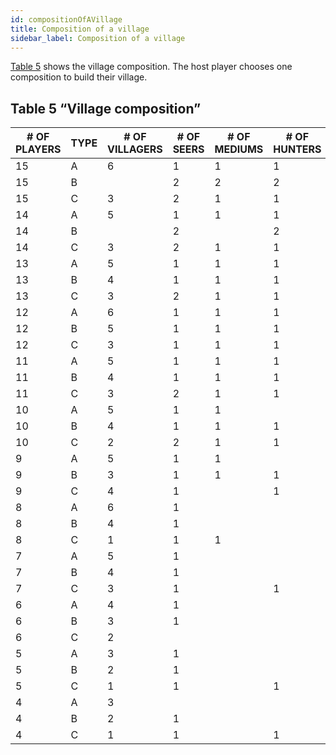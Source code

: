 ```yaml
---
id: compositionOfAVillage
title: Composition of a village
sidebar_label: Composition of a village
---
```

[Table 5](#table-5-village-composition) shows the village composition. The host player chooses one composition to build their village.

## Table 5 “Village composition”

<table class="table-village-composition">
<thead>
  <tr>
    <th># OF PLAYERS</th>
    <th>TYPE</th>
    <th># OF VILLAGERS</th>
    <th># OF SEERS</th>
    <th># OF MEDIUMS</th>
    <th># OF HUNTERS</th>
    <th># OF MASONS</th>
    <th># OF MADMEN</th>
    <th># OF WEREWOLVES</th>
    <th># OF WEREHAMSTERS</th>
  </tr>
</thead>
<tbody>
  <tr>
    <td>15</td>
    <td>A</td>
    <td>6</td>
    <td>1</td>
    <td>1</td>
    <td>1</td>
    <td>2</td>
    <td>1</td>
    <td>2</td>
    <td>1</td>
  </tr>
  <tr>
    <td>15</td>
    <td>B</td>
    <td></td>
    <td>2</td>
    <td>2</td>
    <td>2</td>
    <td></td>
    <td>4</td>
    <td>2</td>
    <td>3</td>
  </tr>
  <tr>
    <td>15</td>
    <td>C</td>
    <td>3</td>
    <td>2</td>
    <td>1</td>
    <td>1</td>
    <td>2</td>
    <td>2</td>
    <td>3</td>
    <td>1</td>
  </tr>
  <tr>
    <td>14</td>
    <td>A</td>
    <td>5</td>
    <td>1</td>
    <td>1</td>
    <td>1</td>
    <td>2</td>
    <td>1</td>
    <td>2</td>
    <td>1</td>
  </tr>
  <tr>
    <td>14</td>
    <td>B</td>
    <td></td>
    <td>2</td>
    <td></td>
    <td>2</td>
    <td></td>
    <td>9</td>
    <td>1</td>
    <td></td>
  </tr>
  <tr>
    <td>14</td>
    <td>C</td>
    <td>3</td>
    <td>2</td>
    <td>1</td>
    <td>1</td>
    <td>2</td>
    <td>2</td>
    <td>2</td>
    <td>1</td>
  </tr>
  <tr>
    <td>13</td>
    <td>A</td>
    <td>5</td>
    <td>1</td>
    <td>1</td>
    <td>1</td>
    <td>2</td>
    <td>1</td>
    <td>2</td>
    <td></td>
  </tr>
  <tr>
    <td>13</td>
    <td>B</td>
    <td>4</td>
    <td>1</td>
    <td>1</td>
    <td>1</td>
    <td>2</td>
    <td>1</td>
    <td>2</td>
    <td>1</td>
  </tr>
  <tr>
    <td>13</td>
    <td>C</td>
    <td>3</td>
    <td>2</td>
    <td>1</td>
    <td>1</td>
    <td>2</td>
    <td>1</td>
    <td>2</td>
    <td>1</td>
  </tr>
  <tr>
    <td>12</td>
    <td>A</td>
    <td>6</td>
    <td>1</td>
    <td>1</td>
    <td>1</td>
    <td></td>
    <td>1</td>
    <td>2</td>
    <td></td>
  </tr>
  <tr>
    <td>12</td>
    <td>B</td>
    <td>5</td>
    <td>1</td>
    <td>1</td>
    <td>1</td>
    <td></td>
    <td>1</td>
    <td>2</td>
    <td>1</td>
  </tr>
  <tr>
    <td>12</td>
    <td>C</td>
    <td>3</td>
    <td>1</td>
    <td>1</td>
    <td>1</td>
    <td>2</td>
    <td>1</td>
    <td>2</td>
    <td>1</td>
  </tr>
  <tr>
    <td>11</td>
    <td>A</td>
    <td>5</td>
    <td>1</td>
    <td>1</td>
    <td>1</td>
    <td></td>
    <td>1</td>
    <td>2</td>
    <td></td>
  </tr>
  <tr>
    <td>11</td>
    <td>B</td>
    <td>4</td>
    <td>1</td>
    <td>1</td>
    <td>1</td>
    <td></td>
    <td>1</td>
    <td>2</td>
    <td>1</td>
  </tr>
  <tr>
    <td>11</td>
    <td>C</td>
    <td>3</td>
    <td>2</td>
    <td>1</td>
    <td>1</td>
    <td></td>
    <td>1</td>
    <td>2</td>
    <td>1</td>
  </tr>
  <tr>
    <td>10</td>
    <td>A</td>
    <td>5</td>
    <td>1</td>
    <td>1</td>
    <td></td>
    <td></td>
    <td>1</td>
    <td>2</td>
    <td></td>
  </tr>
  <tr>
    <td>10</td>
    <td>B</td>
    <td>4</td>
    <td>1</td>
    <td>1</td>
    <td>1</td>
    <td></td>
    <td></td>
    <td>2</td>
    <td>1</td>
  </tr>
  <tr>
    <td>10</td>
    <td>C</td>
    <td>2</td>
    <td>2</td>
    <td>1</td>
    <td>1</td>
    <td></td>
    <td>1</td>
    <td>2</td>
    <td>1</td>
  </tr>
  <tr>
    <td>9</td>
    <td>A</td>
    <td>5</td>
    <td>1</td>
    <td>1</td>
    <td></td>
    <td></td>
    <td></td>
    <td>2</td>
    <td></td>
  </tr>
  <tr>
    <td>9</td>
    <td>B</td>
    <td>3</td>
    <td>1</td>
    <td>1</td>
    <td>1</td>
    <td></td>
    <td></td>
    <td>2</td>
    <td>1</td>
  </tr>
  <tr>
    <td>9</td>
    <td>C</td>
    <td>4</td>
    <td>1</td>
    <td></td>
    <td>1</td>
    <td></td>
    <td>1</td>
    <td>1</td>
    <td>1</td>
  </tr>
  <tr>
    <td>8</td>
    <td>A</td>
    <td>6</td>
    <td>1</td>
    <td></td>
    <td></td>
    <td></td>
    <td></td>
    <td>1</td>
    <td></td>
  </tr>
  <tr>
    <td>8</td>
    <td>B</td>
    <td>4</td>
    <td>1</td>
    <td></td>
    <td></td>
    <td></td>
    <td>1</td>
    <td>1</td>
    <td>1</td>
  </tr>
  <tr>
    <td>8</td>
    <td>C</td>
    <td>1</td>
    <td>1</td>
    <td>1</td>
    <td></td>
    <td>2</td>
    <td>1</td>
    <td>2</td>
    <td></td>
  </tr>
  <tr>
    <td>7</td>
    <td>A</td>
    <td>5</td>
    <td>1</td>
    <td></td>
    <td></td>
    <td></td>
    <td></td>
    <td>1</td>
    <td></td>
  </tr>
  <tr>
    <td>7</td>
    <td>B</td>
    <td>4</td>
    <td>1</td>
    <td></td>
    <td></td>
    <td></td>
    <td></td>
    <td>1</td>
    <td>1</td>
  </tr>
  <tr>
    <td>7</td>
    <td>C</td>
    <td>3</td>
    <td>1</td>
    <td></td>
    <td>1</td>
    <td></td>
    <td>1</td>
    <td>1</td>
    <td></td>
  </tr>
  <tr>
    <td>6</td>
    <td>A</td>
    <td>4</td>
    <td>1</td>
    <td></td>
    <td></td>
    <td></td>
    <td></td>
    <td>1</td>
    <td></td>
  </tr>
  <tr>
    <td>6</td>
    <td>B</td>
    <td>3</td>
    <td>1</td>
    <td></td>
    <td></td>
    <td></td>
    <td></td>
    <td>1</td>
    <td>1</td>
  </tr>
  <tr>
    <td>6</td>
    <td>C</td>
    <td>2</td>
    <td></td>
    <td></td>
    <td></td>
    <td></td>
    <td>3</td>
    <td>1</td>
    <td></td>
  </tr>
  <tr>
    <td>5</td>
    <td>A</td>
    <td>3</td>
    <td>1</td>
    <td></td>
    <td></td>
    <td></td>
    <td></td>
    <td>1</td>
    <td></td>
  </tr>
  <tr>
    <td>5</td>
    <td>B</td>
    <td>2</td>
    <td>1</td>
    <td></td>
    <td></td>
    <td></td>
    <td></td>
    <td>1</td>
    <td>1</td>
  </tr>
  <tr>
    <td>5</td>
    <td>C</td>
    <td>1</td>
    <td>1</td>
    <td></td>
    <td>1</td>
    <td></td>
    <td>1</td>
    <td>1</td>
    <td></td>
  </tr>
  <tr>
    <td>4</td>
    <td>A</td>
    <td>3</td>
    <td></td>
    <td></td>
    <td></td>
    <td></td>
    <td></td>
    <td>1</td>
    <td></td>
  </tr>
  <tr>
    <td>4</td>
    <td>B</td>
    <td>2</td>
    <td>1</td>
    <td></td>
    <td></td>
    <td></td>
    <td></td>
    <td>1</td>
    <td></td>
  </tr>
  <tr>
    <td>4</td>
    <td>C</td>
    <td>1</td>
    <td>1</td>
    <td></td>
    <td>1</td>
    <td></td>
    <td></td>
    <td>1</td>
    <td></td>
  </tr>
</tbody>
</table>
